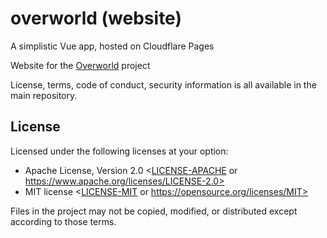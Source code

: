 # overworld (website)

A simplistic Vue app, hosted on Cloudflare Pages

Website for the [Overworld](https://github.com/Liefland/overworld) project

License, terms, code of conduct, security information is all available in the main repository.

## License

Licensed under the following licenses at your option:

- Apache License, Version 2.0 <[LICENSE-APACHE](https://github.com/Liefland/overworld/blob/main/LICENSE-APACHE) or https://www.apache.org/licenses/LICENSE-2.0>
- MIT license <[LICENSE-MIT](https://github.com/Liefland/overworld/blob/main/LICENSE-MIT) or https://opensource.org/licenses/MIT>

Files in the project may not be copied, modified, or distributed except according to those terms.
